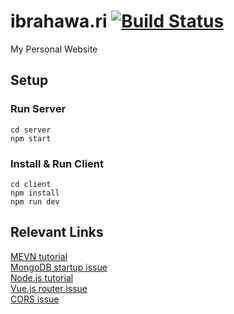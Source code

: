 # ibrahawa.ri [![Build Status](https://travis-ci.org/ibrahawari/ibrahawari.svg?branch=master)](https://travis-ci.org/ibrahawari/ibrahawari)
My Personal Website

## Setup

### Run Server
    cd server
    npm start

### Install & Run Client
    cd client
    npm install
    npm run dev

## Relevant Links
[MEVN tutorial](https://medium.com/@anaida07/mevn-stack-application-part-1-3a27b61dcae0)  
[MongoDB startup issue](https://stackoverflow.com/questions/42446931/mongodb-exception-in-initandlisten-20-attempted-to-create-a-lock-file-on-a-rea)  
[Node.js tutorial](https://code.visualstudio.com/docs/nodejs/nodejs-tutorial)  
[Vue.js router issue](https://forum.vuejs.org/t/vuejs-router-going-directly-to-a-route-url-not-working/10304/2)  
[CORS issue](https://stackoverflow.com/questions/18642828/origin-http-localhost3000-is-not-allowed-by-access-control-allow-origin)
